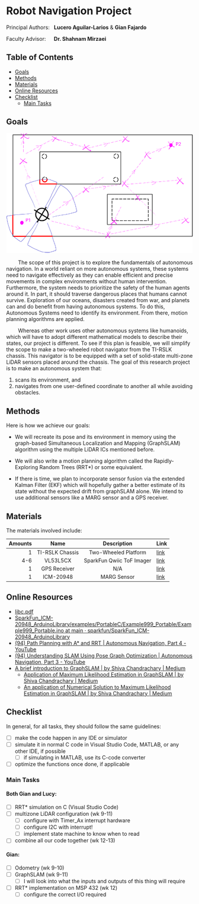 # Robot Navigation Project

Principal Authors: &nbsp; **Lucero Aguilar-Larios** & **Gian Fajardo**

Faculty Advisor: &emsp; **Dr. Shahnam Mirzaei**

## Table of Contents

* [Goals](#goals)
* [Methods](#methods)
* [Materials](#materials)
* [Online Resources](#online-resources)
* [Checklist](#checklist)
  * [Main Tasks](#main-tasks)


## Goals

![alt text](<./images/image 1.png>)

&emsp;&emsp; The scope of this project is to explore the fundamentals of autonomous navigation. In a world reliant on more autonomous systems, these systems need to navigate effectively as they can enable efficient and precise movements in complex environments without human intervention. Furthermore, the system needs to prioritize the safety of the human agents around it. In part, it should traverse dangerous places that humans cannot survive. Exploration of our oceans, disasters created from war, and planets can and do benefit from having autonomous systems. To do this, Autonomous Systems need to identify its environment. From there, motion planning algorithms are applied.

&emsp;&emsp; Whereas other work uses other autonomous systems like humanoids, which will have to adopt different mathematical models to describe their states, our project is different. To see if this plan is feasible, we will simplify the scope to make a two-wheeled robot navigator from the TI-RSLK chassis. This navigator is to be equipped with a set of solid-state multi-zone LiDAR sensors placed around the chassis. The goal of this research project is to make an autonomous system that: 
1. scans its environment, and
2. navigates from one user-defined coordinate to another all while avoiding obstacles.

## Methods

Here is how we achieve our goals:

* We will recreate its pose and its environment in memory using the graph-based Simultaneous Localization and Mapping (GraphSLAM) algorithm using the multiple LiDAR ICs mentioned before.

* We will also write a motion planning algorithm called the Rapidly-Exploring Random Trees (RRT*) or some equivalent.

* If there is time, we plan to incorporate sensor fusion via the extended Kalman Filter (EKF) which will hopefully gather a better estimate of its state without the expected drift from graphSLAM alone. We intend to use additional sensors like a MARG sensor and a GPS receiver.

## Materials

The materials involved include:

|Amounts|Name           |Description              |Link  | 
|------:|:-------------:|:-----------------------:|------|
|      1|TI-RSLK Chassis|Two-Wheeled Platform     |[link](https://www.pololu.com/category/268/classic-ti-rslk-parts-and-accessories)| 
|    4-6|VL53L5CX       |SparkFun Qwiic ToF Imager|[link](https://www.sparkfun.com/sparkfun-qwiic-tof-imager-vl53l5cx.html)|
|      1|GPS Receiver   |N/A                      |[link](https://www.amazon.com/Compass-Precision-Receiver-Navigation-Compatible/dp/B08NY9JSZ3/ref=sr_1_2?dib=eyJ2IjoiMSJ9.XT_dNZlid3N-zIIKsz0sS6ufhONAOEd6FSHYqXoP1tgYoVX7mtJPDXYRUguvWZ7W367EmTH3uLescGuIo7sPs-TMsNMaFllqgas-jb2gNPZ1uJGPUgV_eVoV2rAoHWB1nxIc1jXiEHc8nMauXs_k15Q2yoDn5R3qHHB0jo1v-GS-xK5vMUVpUvDs8qQtRbzrj0wwi5eAwvVcUlPNiZev8AdNTxt2Km72APc1Xbaab4FttpjDiZD9_e8H1B8XR71YBkdhbD8iYK01ZLLfikIhatyjCK7LOw4M4rc5JLc5yuoaY-Jowv8odZFbYbH26AwIm8j2M3-KEOD-rTCtMG0HAgbnBJ_h9qgQYffT5arNXN3Qbvv4CajLsvO4z03AARv4hzvp11JcmnTkw8BuDAQrxHz36J_WWOgW0XFisVyl71PsU8URlDe6dpef7FJaf8ui.5AMQjqJR9CL6uwsu181CL24B4M93u4Ul71RllzvcN3M&dib_tag=se&keywords=pixhawk+gps&mfadid=adm&qid=1741988169&sr=8-2)|
|      1|ICM-20948      |MARG Sensor              |[link](http://www.sparkfun.com/sparkfun-9dof-imu-breakout-icm-20948-qwiic.html)

## Online Resources

* [libc\.pdf](https://www.gnu.org/software/libc/manual/pdf/libc.pdf "libc.pdf")
* [SparkFun\_ICM\-20948\_ArduinoLibrary\/examples\/PortableC\/Example999\_Portable\/Example999\_Portable\.ino at main · sparkfun\/SparkFun\_ICM\-20948\_ArduinoLibrary](https://github.com/sparkfun/SparkFun_ICM-20948_ArduinoLibrary/blob/main/examples/PortableC/Example999_Portable/Example999_Portable.ino "SparkFun_ICM-20948_ArduinoLibrary/examples/PortableC/Example999_Portable/Example999_Portable.ino at main · sparkfun/SparkFun_ICM-20948_ArduinoLibrary")
* [\(94\) Path Planning with A\* and RRT \| Autonomous Navigation\, Part 4 \- YouTube](https://www.youtube.com/watch?v=QR3U1dgc5RE "\(94\) Path Planning with A* and RRT | Autonomous Navigation, Part 4 - YouTube")
* [\(94\) Understanding SLAM Using Pose Graph Optimization \| Autonomous Navigation\, Part 3 \- YouTube](https://www.youtube.com/watch?v=saVZtgPyyJQ&t=161s "\(94\) Understanding SLAM Using Pose Graph Optimization | Autonomous Navigation, Part 3 - YouTube")
* [A brief introduction to GraphSLAM \| by Shiva Chandrachary \| Medium](https://shivachandrachary.medium.com/a-brief-introduction-to-graphslam-4204b4fce2f0 "A brief introduction to GraphSLAM | by Shiva Chandrachary | Medium")
  * [Application of Maximum Likelihood Estimation in GraphSLAM \| by Shiva Chandrachary \| Medium](https://shivachandrachary.medium.com/application-of-maximum-likelihood-estimation-in-graphslam-db4897f0083b "Application of Maximum Likelihood Estimation in GraphSLAM | by Shiva Chandrachary | Medium")
  * [An application of Numerical Solution to Maximum Likelihood Estimation in GraphSLAM \| by Shiva Chandrachary \| Medium](https://shivachandrachary.medium.com/an-application-of-numerical-solutions-to-maximum-likelihood-estimation-in-graphslam-31a7284721e3 "An application of Numerical Solution to Maximum Likelihood Estimation in GraphSLAM | by Shiva Chandrachary | Medium")


## Checklist

In general, for all tasks, they should follow the same guidelines:
* [ ] make the code happen in any IDE or simulator
* [ ] simulate it in normal C code in Visual Studio Code, MATLAB, or any other IDE, if possible
  * [ ] if simulating in MATLAB, use its C-code converter
* [ ] optimize the functions once done, if applicable

### Main Tasks

#### Both Gian and Lucy:
* [ ] RRT* simulation on C (Visual Studio Code)
* [ ] multizone LiDAR configuration (wk 9-11)
  * [ ] configure with Timer_Ax interrupt hardware
  * [ ] configure I2C with interrupt!
  * [ ] implement state machine to know when to read

* [ ] combine all our code together (wk 12-13)
     
#### Gian:
* [ ] Odometry  (wk 9-10)
* [ ] GraphSLAM (wk 9-11)
  * [ ] I will look into what the inputs and outputs of this thing will require

* [ ] RRT* implementation on MSP 432 (wk 12)
  * [ ] configure the correct I/O required
